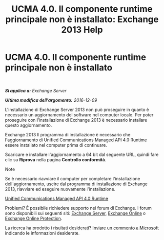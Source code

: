﻿---
title: 'UCMA 4.0. Il componente runtime principale non è installato: Exchange 2013 Help'
TOCTitle: UCMA 4.0. Il componente runtime principale non è installato
ms:assetid: b26b628b-116d-4f13-ab86-bac80e2a2e1f
ms:mtpsurl: https://technet.microsoft.com/it-it/library/ms.exch.setupreadiness.ucmaredistmsi(v=EXCHG.150)
ms:contentKeyID: 50481439
ms.date: 05/22/2018
mtps_version: v=EXCHG.150
ms.translationtype: MT
---

# UCMA 4.0. Il componente runtime principale non è installato

 

_**Si applica a:** Exchange Server_

_**Ultima modifica dell'argomento:** 2016-12-09_

L'installazione di Exchange Server 2013 non può proseguire in quanto è necessario un aggiornamento del software nel computer locale. Per poter proseguire con l'installazione di Exchange 2013 è necessario installare questo aggiornamento.

Exchange 2013 Il programma di installazione è necessario che l'aggiornamento di Unified Communications Managed API 4.0 Runtime essere installato nel computer prima di continuare.

Scaricare e installare l'aggiornamento a 64 bit dal seguente URL, quindi fare clic su **Riprova** nella pagina **Controllo conformità**.


> [!NOTE]
> Se è necessario riavviare il computer per completare l'installazione dell'aggiornamento, uscire dal programma di installazione di Exchange 2013, riavviare ed eseguire nuovamente l'installazione.



[Unified Communications Managed API 4.0 Runtime](https://go.microsoft.com/fwlink/p/?linkid=258269)

Problemi? È possibile richiedere supporto nei forum di Exchange. I forum sono disponibili sui seguenti siti: [Exchange Server](https://go.microsoft.com/fwlink/p/?linkid=60612), [Exchange Online](https://go.microsoft.com/fwlink/p/?linkid=267542) o [Exchange Online Protection](https://go.microsoft.com/fwlink/p/?linkid=285351).

La ricerca ha prodotto i risultati desiderati? [Inviare un commento a Microsoft](mailto:exsetuphelpfeedback@microsoft.com?subject=exchange%202013%20setup%20help%20feedback) indicando le informazioni desiderate.

